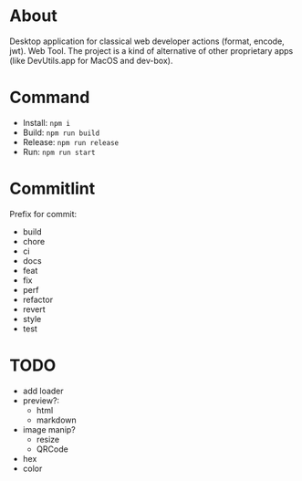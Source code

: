 # About

Desktop application for classical web developer actions (format, encode, jwt). Web Tool.
The project is a kind of alternative of other proprietary apps (like DevUtils.app for MacOS and dev-box).

# Command

- Install: `npm i`
- Build: `npm run build`
- Release: `npm run release`
- Run: `npm run start`

# Commitlint

Prefix for commit:

- build
- chore
- ci
- docs
- feat
- fix
- perf
- refactor
- revert
- style
- test

# TODO

- add loader
- preview?:
  - html
  - markdown
- image manip?
  - resize
  - QRCode
- hex
- color
